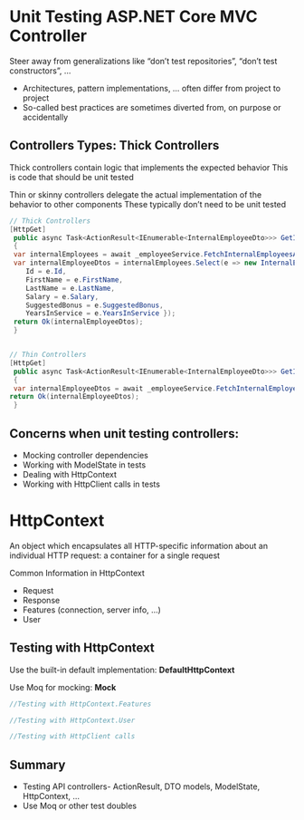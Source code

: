 #  Unit Testing ASP.NET Core MVC Controller

Steer away from generalizations like “don’t test repositories”, “don’t test constructors”, …

- Architectures, pattern implementations, … often differ from project to project
- So-called best practices are sometimes diverted from, on purpose or accidentally

## Controllers Types: Thick Controllers

 Thick controllers contain logic that implements the expected behavior
 This is code that should be unit tested

Thin or skinny controllers delegate the actual implementation of the behavior to other 
components
 These typically don’t need to be unit tested


```cs
// Thick Controllers
[HttpGet]
 public async Task<ActionResult<IEnumerable<InternalEmployeeDto>>> GetInternalEmployees()
 {
 var internalEmployees = await _employeeService.FetchInternalEmployeesAsync();
 var internalEmployeeDtos = internalEmployees.Select(e => new InternalEmployeeDto() { 
    Id = e.Id, 
    FirstName = e.FirstName,
    LastName = e.LastName,
    Salary = e.Salary,
    SuggestedBonus = e.SuggestedBonus,
    YearsInService = e.YearsInService });
 return Ok(internalEmployeeDtos);
 }


// Thin Controllers
[HttpGet]
 public async Task<ActionResult<IEnumerable<InternalEmployeeDto>>> GetInternalEmployees()
 {
 var internalEmployeeDtos = await _employeeService.FetchInternalEmployeesAsync(); 
return Ok(internalEmployeeDtos);
 }
```

## Concerns when unit testing controllers:
- Mocking controller dependencies
- Working with ModelState in tests
- Dealing with HttpContext
- Working with HttpClient calls in tests


# HttpContext

An object which encapsulates all HTTP-specific information about an individual HTTP request: a container for a single request

Common Information in HttpContext

- Request
- Response
- Features (connection, server info, …)
- User


## Testing with HttpContext

 Use the built-in default implementation: **DefaultHttpContext**

 Use Moq for mocking: **Mock<HttpContext>**

```cs
//Testing with HttpContext.Features

```

```cs
//Testing with HttpContext.User

```

```cs
//Testing with HttpClient calls
```

## Summary

 - Testing API controllers- ActionResult<T>, DTO models, ModelState, HttpContext, …
 - Use Moq or other test doubles